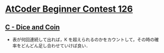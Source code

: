# [AtCoder Beginner Contest 126](https://atcoder.jp/contests/abc126)

## [C - Dice and Coin](https://atcoder.jp/contests/abc126/tasks/abc126_c)
- 表が何回連続して出れば，K を超えられるのかをカウントして，その時の確率をどんどん足し合わせていけば良い．
